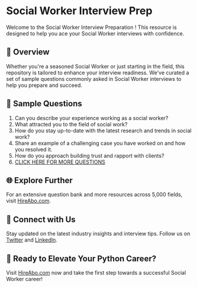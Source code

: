 # Social Worker Interview Prep

Welcome to the Social Worker Interview Preparation ! This resource is designed to help you ace your Social Worker interviews with confidence.

## 🚀 Overview

Whether you're a seasoned Social Worker or just starting in the field, this repository is tailored to enhance your interview readiness. We've curated a set of sample questions commonly asked in Social Worker interviews to help you prepare and succeed.

## 📝 Sample Questions

1. Can you describe your experience working as a social worker?
2. What attracted you to the field of social work?
3. How do you stay up-to-date with the latest research and trends in social work?
4. Share an example of a challenging case you have worked on and how you resolved it.
5. How do you approach building trust and rapport with clients?
6. [CLICK HERE FOR MORE QUESTIONS](https://hireabo.com/job/7_1_2/Social%20Worker)

## 🌐 Explore Further

For an extensive question bank and more resources across 5,000 fields, visit [HireAbo.com](https://www.hireabo.com).

## 📱 Connect with Us

Stay updated on the latest industry insights and interview tips. Follow us on [Twitter](https://twitter.com/hireabo) and [LinkedIn](https://www.linkedin.com/in/hire-abo-3609972a8/).

## 🚀 Ready to Elevate Your Python Career?

Visit [HireAbo.com](https://www.hireabo.com) now and take the first step towards a successful Social Worker career!